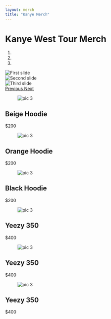 ```yaml
---
layout: merch
title: "Kanye Merch"
---
```


<h1>Kanye West Tour Merch</h1>

<div id="carouselExampleIndicators" class="carousel slide" data-ride="carousel">
  <ol class="carousel-indicators">
    <li data-target="#carouselExampleIndicators" data-slide-to="0" class="active"></li>
    <li data-target="#carouselExampleIndicators" data-slide-to="1"></li>
    <li data-target="#carouselExampleIndicators" data-slide-to="2"></li>
  </ol>
  <div class="carousel-inner">
    <div class="carousel-item active">
      <img class="d-block img-carousel" src="assets/images/wyoming-merch.png" alt="First slide">
    </div>
    <div class="carousel-item">
      <img class="d-block img-carousel" src="/assets/images/orange.png" alt="Second slide">
    </div>
    <div class="carousel-item">
      <img class="d-block img-carousel" src="/assets/images/beige.png" alt="Third slide">
    </div>
  </div>
  <a class="carousel-control-prev" href="#carouselExampleIndicators" role="button" data-slide="prev">
    <span class="carousel-control-prev-icon" aria-hidden="true"></span>
    <span class="sr-only">Previous</span>
  </a>
  <a class="carousel-control-next" href="#carouselExampleIndicators" role="button" data-slide="next">
    <span class="carousel-control-next-icon" aria-hidden="true"></span>
    <span class="sr-only">Next</span>
  </a>
</div>
<section id="projects" class="container flex-column page-section">
        <div class="container flex-cards">
            <div class="card">
                <figure class="card-header">
                    <img src="/assets/images/beige.png" alt="pic 3">
                </figure>
                <div class="card-inner">
                    <h2>Beige Hoodie</h2>
                    <p>$200</p>
                </div>
            </div>
            <div class="card">
                <figure class="card-header">
                    <img src="/assets/images/orange.png" alt="pic 3">
                </figure>
                <div class="card-inner">
                    <h2>Orange Hoodie</h2>      
                     <p>$200</p>
                </div>
            </div>  
            <div class="card">
                <figure class="card-header">
                    <img src="/assets/images/wyoming-merch.png" alt="pic 3">
                </figure>
                <div class="card-inner">
                    <h2>Black Hoodie</h2>      
                     <p>$200</p>
                </div>
            </div>   
        </div>  
</section>
<section id="projects" class="container flex-column page-section">
        <div class="container flex-cards">
            <div class="card">
                <figure class="card-header">
                    <img src="/assets/images/yeezy-beige.png" alt="pic 3">
                </figure>
                <div class="card-inner">
                    <h2>Yeezy 350</h2>      
                     <p>$400</p>
                </div>
            </div>  
               <div class="card">
                <figure class="card-header">
                    <img src="/assets/images/yeezy-black.png" alt="pic 3">
                </figure>
                <div class="card-inner">
                    <h2>Yeezy 350</h2>      
                     <p>$400</p>
                </div>
            </div> 
               <div class="card">
                <figure class="card-header">
                    <img src="/assets/images/yeezy-stripe.png" alt="pic 3">
                </figure>
                <div class="card-inner">
                    <h2>Yeezy 350</h2>      
                     <p>$400</p>
                </div>
            </div> 
      </div>  
</section>